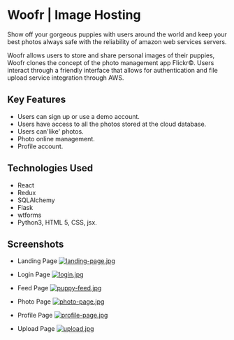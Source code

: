 # Woofr | Image Hosting

Show off your gorgeous puppies with users around the world and keep your best photos always safe with the reliability of amazon web services servers.

Woofr allows users to store and share personal images of their puppies, Woofr clones the concept of the photo management app Flickr©. 
Users interact through a friendly interface that allows for authentication and file upload service integration through AWS.


## Key Features
* Users can sign up or use a demo account.
* Users have access to all the photos stored at the cloud database. 
* Users can'like' photos.
* Photo online management.
* Profile account.


## Technologies Used
* React
* Redux
* SQLAlchemy
* Flask
* wtforms
* Python3, HTML 5, CSS, jsx.

## Screenshots
* Landing Page
[![landing-page.jpg](https://i.postimg.cc/hjjn2s3D/landing-page.jpg)](https://postimg.cc/Ff2wRy48)

* Login Page
[![login.jpg](https://i.postimg.cc/C5ngg1g9/login.jpg)](https://postimg.cc/QKDPgjVq)

* Feed Page
[![puppy-feed.jpg](https://i.postimg.cc/DfRWb48J/puppy-feed.jpg)](https://postimg.cc/V5Bsx69m)

* Photo Page
[![photo-page.jpg](https://i.postimg.cc/LXbpwPrz/photo-page.jpg)](https://postimg.cc/R6KynWCF)

* Profile Page
[![profile-page.jpg](https://i.postimg.cc/V5ycL8sv/profile-page.jpg)](https://postimg.cc/JHQFPSkC)

* Upload Page
[![upload.jpg](https://i.postimg.cc/wx1yvQTY/upload.jpg)](https://postimg.cc/DmKypsXx)
